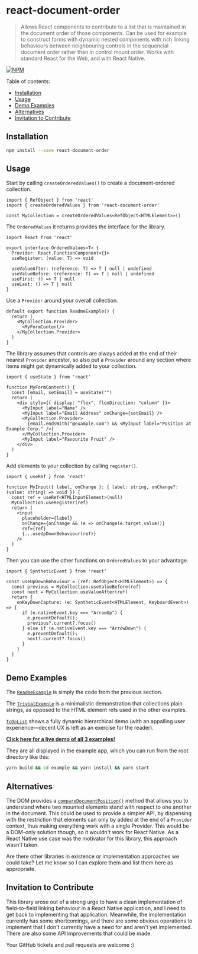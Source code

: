 # react-document-order

> Allows React components to contribute to a list that is maintained in the document order of those components. Can be used for example to construct forms with dynamic nested components with rich linking behaviours between neighbouring controls in the sequencial document order rather than in control mount order. Works with standard React for the Web, and with React Native.

[![NPM](https://img.shields.io/npm/v/react-document-order.svg)](https://www.npmjs.com/package/react-document-order)


Table of contents:

- [Installation](#installation)
- [Usage](#usage)
- [Demo Examples](#demo-examples)
- [Alternatives](#alternatives)
- [Invitation to Contribute](#invitation-to-contribute)


## Installation

```bash
npm install --save react-document-order
```


## Usage

Start by calling `createOrderedValues()` to create a document-ordered collection.

```tsx
import { RefObject } from 'react'
import { createOrderedValues } from 'react-document-order'

const MyCollection = createOrderedValues<RefObject<HTMLElement>>()
```

The `OrderedValues` it returns provides the interface for the library.

```tsx
import React from 'react'

export interface OrderedValues<T> {
  Provider: React.FunctionComponent<{}>
  useRegister: (value: T) => void

  useValueAfter: (reference: T) => T | null | undefined
  useValueBefore: (reference: T) => T | null | undefined
  useFirst: () => T | null
  useLast: () => T | null
}
```

Use a `Provider` around your overall collection.

```tsx
default export function ReadmeExample() {
  return (
    <MyCollection.Provider>
      <MyFormContent/>
    </MyCollection.Provider>
  )
}
```

The library assumes that controls are always added at the end of their nearest `Provider` ancestor,
so also put a `Provider` around any section where items might get dynamically added to your collection.

```tsx
import { useState } from 'react'

function MyFormContent() {
  const [email, setEmail] = useState("")
  return (
    <div style={{ display: "flex", flexDirection: "column" }}>
      <MyInput label="Name" />
      <MyInput label="Email Address" onChange={setEmail} />
      <MyCollection.Provider>
        {email.endsWith("@example.com") && <MyInput label="Position at Example Corp." />}
      </MyCollection.Provider>
      <MyInput label="Favourite Fruit" />
    </div>
  )
}
```

Add elements to your collection by calling `register()`.

```tsx
import { useRef } from 'react'

function MyInput({ label, onChange }: { label: string, onChange?: (value: string) => void }) {
  const ref = useRef<HTMLInputElement>(null)
  MyCollection.useRegister(ref)
  return (
    <input
      placeholder={label}
      onChange={onChange && (e => onChange(e.target.value))}
      ref={ref}
      {...useUpDownBehaviour(ref)}
    />
  )
}
```

Then you can use the other functions on `OrderedValues` to your advantage.

```tsx
import { SyntheticEvent } from 'react'

const useUpDownBehaviour = (ref: RefObject<HTMLElement>) => {
  const previous = MyCollection.useValueBefore(ref)
  const next = MyCollection.useValueAfter(ref)
  return {
    onKeyDownCapture: (e: SyntheticEvent<HTMLElement, KeyboardEvent>) => {
      if (e.nativeEvent.key === "ArrowUp") {
        e.preventDefault();
        previous?.current?.focus()
      } else if (e.nativeEvent.key === "ArrowDown") {
        e.preventDefault();
        next?.current?.focus()
      }
    }
  }
}
```


## Demo Examples

The [`ReadmeExample`](example/src/ReadmeExample.tsx) is simply the code from the previous section.

The [`TrivialExample`](example/src/TrivialExample.tsx) is a minimalistic demonstration that collections plain strings, as opposed to the HTML element refs used in the other examples.

[`ToDoList`](example/src/ToDoList.tsx) shows a fully dynamic hierarchical demo (with an appalling user experience—decent UX is left as an exercise for the reader).

[**Click here for a live demo of all 3 examples!**](https://barnardb.github.io/react-document-order)

They are all displayed in the example app, which you can run from the root directory like this:

```bash
yarn build && cd example && yarn install && yarn start
```


## Alternatives

The DOM provides a [`compareDocumentPosition()`](https://developer.mozilla.org/en-US/docs/Web/API/Node/compareDocumentPosition) method that allows you to understand where two mounted elements
stand with respect to one another in the document. This could be used to provide a simpler API, by dispensing
with the restriction that elements can only by added at the end of a `Provider` context, thus making everything
work with a single Provider. This would be a DOM-only solution though, so it wouldn't work for React Native.
As a React Native use case was the motivator for this library, this approach wasn't taken.

Are there other libraries in existence or implementation approaches we could take?
Let me know so I can explore them and list them here as appropriate.


## Invitation to Contribute

This library arose out of a strong urge to have a clean implementation of field-to-field linking behaviour
in a React Native application, and I need to get back to implementing that application. Meanwhile, the
implementation currently has some shortcomings, and there are some obvious operations to implement that
I don't currently have a need for and aren't yet implemented. There are also some API improvements that could be made.

Your GitHub tickets and pull requests are welcome :)
